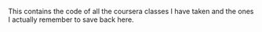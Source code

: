 This contains the code of all the coursera classes I have taken and the ones I actually remember to save back here.
